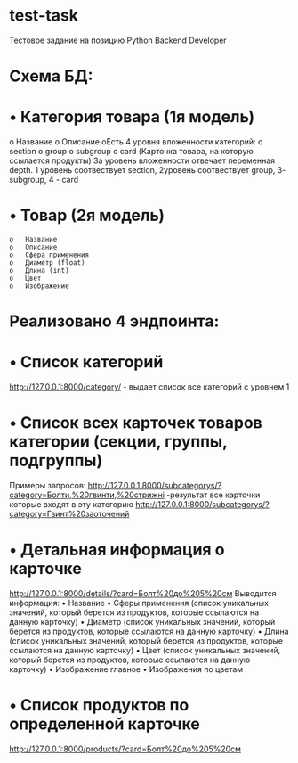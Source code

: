 # test-task
Тестовое задание на позицию Python Backend Developer
# Схема БД:
# •	Категория товара (1я модель)
  o	Название
  o	Описание
    oЕсть 4 уровня вложенности категорий:
    o	section
    o	group
    o	subgroup
    o	card (Карточка товара, на которую ссылается продукты)
За уровень вложенности отвечает переменная depth.  1 уровень соотвествует section, 2уровень соотвествует group, 3- subgroup, 4 - card

# •	Товар  (2я модель)
    o	Название
    o	Описание
    o	Сфера применения
    o	Диаметр (float)
    o	Длина (int)
    o	Цвет
    o	Изображение
# Реализовано 4 эндпоинта:
# •	Список категорий  
  http://127.0.0.1:8000/category/ - выдает список все категорий с уровнем 1
# •	Список всех карточек товаров категории (секции, группы, подгруппы) 
  Примеры запросов:
  http://127.0.0.1:8000/subcategorys/?category=Болти,%20гвинти,%20стрижні   -результат все карточки которые входят в эту категорию
  http://127.0.0.1:8000/subcategorys/?category=Гвинт%20заоточений
# •	Детальная информация о карточке
 http://127.0.0.1:8000/details/?card=Болт%20до%205%20см
 Выводится информация:
    •	Название
    •	Сферы применения (список уникальных значений, который берется из продуктов, которые ссылаются на данную карточку)
    •	Диаметр (список уникальных значений, который берется из продуктов, которые ссылаются на данную карточку)
    •	Длина (список уникальных значений, который берется из продуктов, которые ссылаются на данную карточку)
    •	Цвет (список уникальных значений, который берется из продуктов, которые ссылаются на данную карточку)
    •	Изображение главное
    •	Изображения по цветам

# •	Список продуктов по определенной карточке
  http://127.0.0.1:8000/products/?card=Болт%20до%205%20см

